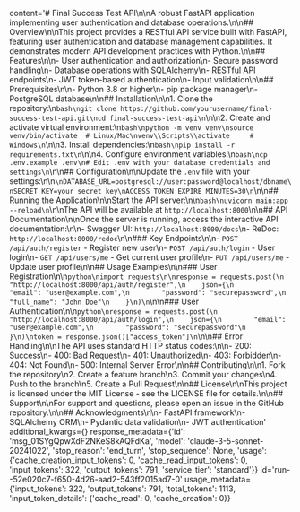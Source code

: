 content='# Final Success Test API\n\nA robust FastAPI application implementing user authentication and database operations.\n\n## Overview\n\nThis project provides a RESTful API service built with FastAPI, featuring user authentication and database management capabilities. It demonstrates modern API development practices with Python.\n\n## Features\n\n- User authentication and authorization\n- Secure password handling\n- Database operations with SQLAlchemy\n- RESTful API endpoints\n- JWT token-based authentication\n- Input validation\n\n## Prerequisites\n\n- Python 3.8 or higher\n- pip package manager\n- PostgreSQL database\n\n## Installation\n\n1. Clone the repository:\n```bash\ngit clone https://github.com/yourusername/final-success-test-api.git\ncd final-success-test-api\n```\n\n2. Create and activate virtual environment:\n```bash\npython -m venv venv\nsource venv/bin/activate  # Linux/Mac\nvenv\\Scripts\\activate     # Windows\n```\n\n3. Install dependencies:\n```bash\npip install -r requirements.txt\n```\n\n4. Configure environment variables:\n```bash\ncp .env.example .env\n# Edit .env with your database credentials and settings\n```\n\n## Configuration\n\nUpdate the `.env` file with your settings:\n\n```\nDATABASE_URL=postgresql://user:password@localhost/dbname\nSECRET_KEY=your_secret_key\nACCESS_TOKEN_EXPIRE_MINUTES=30\n```\n\n## Running the Application\n\nStart the API server:\n\n```bash\nuvicorn main:app --reload\n```\n\nThe API will be available at `http://localhost:8000`\n\n## API Documentation\n\nOnce the server is running, access the interactive API documentation:\n\n- Swagger UI: `http://localhost:8000/docs`\n- ReDoc: `http://localhost:8000/redoc`\n\n### Key Endpoints\n\n- `POST /api/auth/register` - Register new user\n- `POST /api/auth/login` - User login\n- `GET /api/users/me` - Get current user profile\n- `PUT /api/users/me` - Update user profile\n\n## Usage Examples\n\n### User Registration\n\n```python\nimport requests\n\nresponse = requests.post(\n    "http://localhost:8000/api/auth/register",\n    json={\n        "email": "user@example.com",\n        "password": "securepassword",\n        "full_name": "John Doe"\n    }\n)\n```\n\n### User Authentication\n\n```python\nresponse = requests.post(\n    "http://localhost:8000/api/auth/login",\n    json={\n        "email": "user@example.com",\n        "password": "securepassword"\n    }\n)\ntoken = response.json()["access_token"]\n```\n\n## Error Handling\n\nThe API uses standard HTTP status codes:\n\n- 200: Success\n- 400: Bad Request\n- 401: Unauthorized\n- 403: Forbidden\n- 404: Not Found\n- 500: Internal Server Error\n\n## Contributing\n\n1. Fork the repository\n2. Create a feature branch\n3. Commit your changes\n4. Push to the branch\n5. Create a Pull Request\n\n## License\n\nThis project is licensed under the MIT License - see the LICENSE file for details.\n\n## Support\n\nFor support and questions, please open an issue in the GitHub repository.\n\n## Acknowledgments\n\n- FastAPI framework\n- SQLAlchemy ORM\n- Pydantic data validation\n- JWT authentication' additional_kwargs={} response_metadata={'id': 'msg_01SYgQpwXdF2NKeS8kAQFdKa', 'model': 'claude-3-5-sonnet-20241022', 'stop_reason': 'end_turn', 'stop_sequence': None, 'usage': {'cache_creation_input_tokens': 0, 'cache_read_input_tokens': 0, 'input_tokens': 322, 'output_tokens': 791, 'service_tier': 'standard'}} id='run--52e020c7-f650-4d26-aad2-543ff2015ad7-0' usage_metadata={'input_tokens': 322, 'output_tokens': 791, 'total_tokens': 1113, 'input_token_details': {'cache_read': 0, 'cache_creation': 0}}